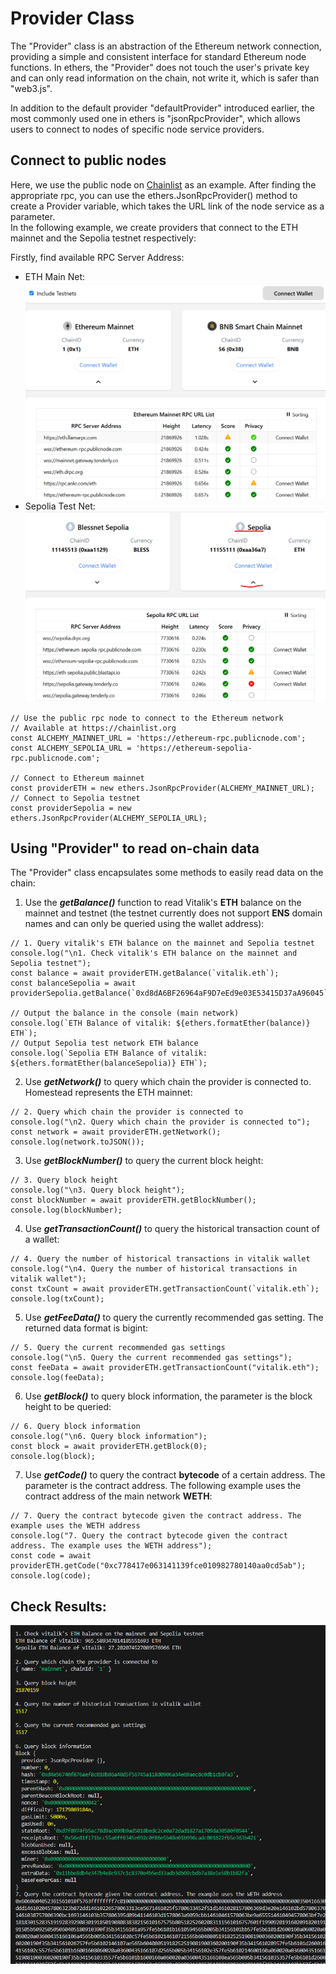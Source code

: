 # Provider Class

The \"Provider\" class is an abstraction of the Ethereum network connection, providing a simple and consistent interface for standard Ethereum node functions.
In ethers, the \"Provider\" does not touch the user's private key and can only read information on the chain, not write it, which is safer than \"web3.js\".

In addition to the default provider \"defaultProvider\" introduced earlier, the most commonly used one in ethers is \"jsonRpcProvider\", which allows users to connect to nodes of specific node service providers.

## Connect to public nodes

Here, we use the public node on [Chainlist](https://chainlist.org/) as an example.
After finding the appropriate rpc, you can use the ethers.JsonRpcProvider() method to create a Provider variable, which takes the URL link of the node service as a parameter.<br>
In the following example, we create providers that connect to the ETH mainnet and the Sepolia testnet respectively:

Firstly, find available RPC Server Address:
- ETH Main Net:
![ethMainnet_rpc_serverAddress](https://github.com/wls503pl/Ethers/blob/main/Provider/img/ethMainnet_rpc_serverAddress.png)<br>
- Sepolia Test Net:
![sepoliaETH_rpc_serverAddress](https://github.com/wls503pl/Ethers/blob/main/Provider/img/sepoliaETH_rpc_serverAddress.png)<br>

```
// Use the public rpc node to connect to the Ethereum network
// Available at https://chainlist.org
const ALCHEMY_MAINNET_URL = 'https://ethereum-rpc.publicnode.com';
const ALCHEMY_SEPOLIA_URL = 'https://ethereum-sepolia-rpc.publicnode.com';

// Connect to Ethereum mainnet
const providerETH = new ethers.JsonRpcProvider(ALCHEMY_MAINNET_URL);
// Connect to Sepolia testnet
const providerSepolia = new ethers.JsonRpcProvider(ALCHEMY_SEPOLIA_URL);
```

## Using "Provider" to read on-chain data

The \"Provider\" class encapsulates some methods to easily read data on the chain:<br>
1. Use the ***getBalance()*** function to read Vitalik's **ETH** balance on the mainnet and testnet (the testnet currently does not support **ENS** domain names and can only be queried using the wallet address):
```
// 1. Query vitalik's ETH balance on the mainnet and Sepolia testnet
console.log("\n1. Check vitalik's ETH balance on the mainnet and Sepolia testnet");
const balance = await providerETH.getBalance(`vitalik.eth`);
const balanceSepolia = await providerSepolia.getBalance(`0xd8dA6BF26964aF9D7eEd9e03E53415D37aA96045`);

// Output the balance in the console (main network)
console.log(`ETH Balance of vitalik: ${ethers.formatEther(balance)} ETH`);
// Output Sepolia test network ETH balance
console.log(`Sepolia ETH Balance of vitalik: ${ethers.formatEther(balanceSepolia)} ETH`);
```

2. Use ***getNetwork()*** to query which chain the provider is connected to. Homestead represents the ETH mainnet:
```
// 2. Query which chain the provider is connected to
console.log("\n2. Query which chain the provider is connected to");
const network = await providerETH.getNetwork();
console.log(network.toJSON());
```

3. Use ***getBlockNumber()*** to query the current block height:
```
// 3. Query block height
console.log("\n3. Query block height");
const blockNumber = await providerETH.getBlockNumber();
console.log(blockNumber);
```

4. Use ***getTransactionCount()*** to query the historical transaction count of a wallet:
```
// 4. Query the number of historical transactions in vitalik wallet
console.log("\n4. Query the number of historical transactions in vitalik wallet");
const txCount = await providerETH.getTransactionCount(`vitalik.eth`);
console.log(txCount);
```

5. Use ***getFeeData()*** to query the currently recommended gas setting. The returned data format is bigint:
```
// 5. Query the current recommended gas settings
console.log("\n5. Query the current recommended gas settings");
const feeData = await providerETH.getTransactionCount("vitalik.eth");
console.log(feeData);
```

6. Use ***getBlock()*** to query block information, the parameter is the block height to be queried:
```
// 6. Query block information
console.log("\n6. Query block information");
const block = await providerETH.getBlock(0);
console.log(block);
```

7. Use ***getCode()*** to query the contract **bytecode** of a certain address. The parameter is the contract address. The following example uses the contract address of the main network **WETH**:
```
// 7. Query the contract bytecode given the contract address. The example uses the WETH address
console.log("7. Query the contract bytecode given the contract address. The example uses the WETH address");
const code = await providerETH.getCode("0xc778417e063141139fce010982780140aa0cd5ab");
console.log(code);
```

## Check Results:

![checkPoint](https://github.com/wls503pl/Ethers/blob/main/Provider/img/checkPoint.png)
